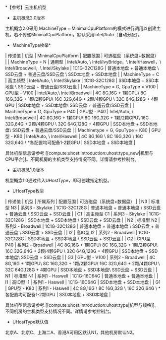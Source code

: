 

*【参考】云主机机型 

* 主机概念2.0版本

主机概念2.0采用 MachineType + MinimalCpuPlatform的模式进行调用以创建主机，若不传递MinimalCpuPlatform，默认采用Intel/Auto（自动分配）。

* MachineType枚举*

| 传递值                              | 机型           | MinimalCpuPlatform                                                             | 配置范围                                                                                        | 可选磁盘（系统盘+数据盘）                                           |
| MachineType = N                  | 通用型          | Intel/Auto, \\ Intel/IvyBridge，\\ Intel/Haswell，\\ Intel/Broadwell，\\ Intel/Skylake  | 1C1G-32C128G                                                                                | 普通本地盘 + 普通本地盘 \\ SSD云盘 + 普通云盘/SSD云盘 \\ SSD本地盘 + SSD本地盘  |
| MachineType = C                  | 高主频型         | Intel/Auto, \\ Intel/Skylake                                                         | 1C1G-32C128G                                                                                | SSD本地盘 + SSD本地盘 \\ SSD云盘 + 普通云盘/SSD云盘                   |
| MachineType = G, GpuType = V100  | GPU型 - V100  | Intel/Auto,\\ Intel/Broadwell                                                        | 4C 8G,16G + 1颗GPU\\ 8C 16G,32G + 1颗/2颗GPU\\ 16C 32G,64G + 2颗/4颗GPU \\ 32C 64G,128G + 4颗GPU  | SSD本地盘 + SSD本地盘\\ SSD云盘 + 普通云盘/SSD云盘                    |
| MachineType = G, GpuType = P40   | GPU型 - P40   | Intel/Auto, \\ Intel/Broadwell                                                       | 4C 8G,16G + 1颗GPU\\ 8C 16G,32G + 1颗/2颗GPU\\ 16C 32G,64G + 2颗/4颗GPU \\ 32C 64G,128G + 4颗GPU  | SSD本地盘 + SSD本地盘\\ SSD云盘 + 普通云盘/SSD云盘                    |
| Machinetype = G, GpuType = K80   | GPU型 - K80   | Intel/Auto, \\ Intel/Haswell                                                         | 4C 8G,16G \\ 8C 16G,32G \\ 16C 32G,64G \\  *各配置均可配备1-2颗GPU                                  | SSD本地盘 + SSD本地盘                                         |

具体机型信息请参考 [[compute:uhost:introduction:uhost:type_new|机型与CPU平台]]。不同机房的主机类型支持情况不同。详情请参考控制台。

* 主机概念1.0版本

机型概念1.0通过传入UHostType，即可创建指定机型。

* UHostType枚举 

| 传递值  | 机型          | 所属系列           | 配置范围 | 可选磁盘（系统盘+数据盘）    |
| N3   | 标准型 N3      | 系列3 - Skylake  | 1C1G-32C128G  | 普通本地盘 + 普通本地盘 \\ SSD云盘 + 普通云盘 \\ SSD云盘 + SSD云盘 |
| C1   | 高主频型 C1      | 系列3 - Skylake  | 1C1G-32C128G  | SSD本地盘 + SSD本地盘 \\ SSD云盘 + SSD云盘 |
| N2   | 标准型 N2      | 系列2 - Broadwell  | 1C1G-32C128G  | 普通本地盘 + 普通本地盘 \\ SSD云盘 + 普通云盘 \\ SSD云盘 + SSD云盘 |
| I2   | 高IO型 I2      | 系列2 - Broadwell  | 1C1G-32C128G  | SSD本地盘 + SSD本地盘 \\ SSD云盘 + SSD云盘 |
| G2   | GPU型 - P40  | 系列2 - Broadwell  | 4C 8G,16G + 1颗GPU\\ 8C 16G,32G + 1颗/2颗GPU\\ 16C 32G,64G + 2颗/4颗GPU \\ 32C 64G,128G + 4颗GPU  | SSD本地盘 + SSD本地盘\\ SSD云盘 + SSD云盘 |
| G3   | GPU型 - V100  | 系列2 - Broadwell  | 4C 8G,16G + 1颗GPU\\ 8C 16G,32G + 1颗/2颗GPU\\ 16C 32G,64G + 2颗/4颗GPU \\ 32C 64G,128G + 4颗GPU  | SSD本地盘 + SSD本地盘\\ SSD云盘 + SSD云盘 |
| N1   | 标准型 N1      | 系列1 - Haswell  | 1C1G-16C64G  | 普通本地盘 + 普通本地盘 |
| I1   | 高IO型 I1     | 系列1 - Haswell  | 1C1G-16C64G     | SSD本地盘 + SSD本地盘   |
| G1   | GPU型 - K80  | 系列1 - Haswell  | 4C 8G,16G \\ 8C 16G,32G \\ 16C 32G,64G \\  *各配置均可配备1-2颗GPU  | SSD本地盘 + SSD本地盘 |

具体机型信息请参考 [[compute:uhost:introduction:uhost:type|机型与规格]]。不同机房的主机类型支持情况不同。详情请参考控制台。

* UHostType默认值 

北京A、北京C、上海二A、香港A可用区默认N1，其他机房默认N2。
